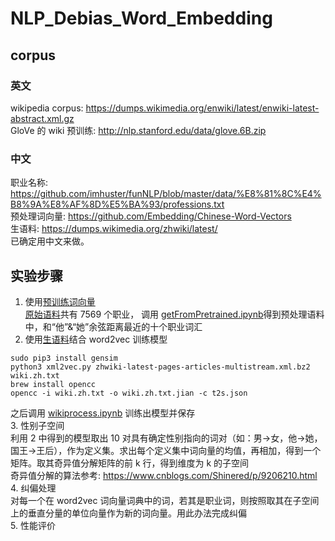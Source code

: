 # NLP_Debias_Word_Embedding
## corpus
### 英文
wikipedia corpus: https://dumps.wikimedia.org/enwiki/latest/enwiki-latest-abstract.xml.gz <br>
GloVe 的 wiki 预训练: http://nlp.stanford.edu/data/glove.6B.zip
### 中文
职业名称: https://github.com/imhuster/funNLP/blob/master/data/%E8%81%8C%E4%B8%9A%E8%AF%8D%E5%BA%93/professions.txt <br>
预处理词向量: https://github.com/Embedding/Chinese-Word-Vectors <br>
生语料: https://dumps.wikimedia.org/zhwiki/latest/ <br>
已确定用中文来做。<br>
## 实验步骤
1. 使用[预训练词向量](https://github.com/Embedding/Chinese-Word-Vectors)<br>
[原始语料](https://github.com/QiaowenYoung/NLP_Debias_Word_Embedding/blob/master/professions.txt)共有 7569 个职业，
调用 [getFromPretrained.ipynb](https://github.com/QiaowenYoung/NLP_Debias_Word_Embedding/blob/master/getFromPretrained.ipynb)得到预处理语料中，和“他”&“她”余弦距离最近的十个职业词汇<br>
2. 使用[生语料](https://dumps.wikimedia.org/zhwiki/latest/zhwiki-latest-pages-articles-multistream.xml.bz2)结合 word2vec 训练模型<br>
```
sudo pip3 install gensim
python3 xml2vec.py zhwiki-latest-pages-articles-multistream.xml.bz2 wiki.zh.txt
brew install opencc
opencc -i wiki.zh.txt -o wiki.zh.txt.jian -c t2s.json
```
之后调用 [wikiprocess.ipynb](https://github.com/QiaowenYoung/NLP_Debias_Word_Embedding/blob/master/wikiprocess.ipynb) 训练出模型并保存<br>
3. 性别子空间<br>
利用 2 中得到的模型取出 10 对具有确定性别指向的词对（如：男->女，他->她，国王->王后），作为定义集。求出每个定义集中词向量的均值，再相加，得到一个矩阵。取其奇异值分解矩阵的前 k 行，得到维度为 k 的子空间<br>
奇异值分解的算法参考: https://www.cnblogs.com/Shinered/p/9206210.html <br>
4. 纠偏处理<br>
对每一个在 word2vec 词向量词典中的词，若其是职业词，则按照取其在子空间上的垂直分量的单位向量作为新的词向量。用此办法完成纠偏<br>
5. 性能评价<br>
